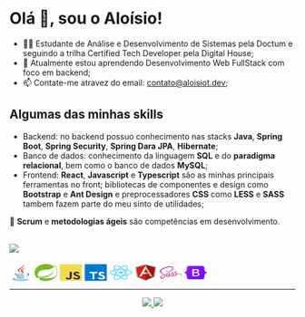 # Olá 👋, sou o Aloísio! 

- 🧑‍🎓 Estudante de Análise e Desenvolvimento de Sistemas pela Doctum e seguindo a trilha Certified Tech Developer pela Digital House;
- 🌱 Atualmente estou aprendendo Desenvolvimento Web FullStack com foco em backend;
- 📫 Contate-me atravez do email: contato@aloisiot.dev;

## Algumas das minhas skills
- Backend: no backend possuo conhecimento nas stacks **Java**, **Spring Boot**, **Spring Security**, **Spring Dara JPA**, **Hibernate**;
- Banco de dados: conhecimento da linguagem **SQL** e do **paradigma relacional**, bem como o banco de dados **MySQL**;
- Frontend: **React**, **Javascript** e **Typescript** são as minhas principais ferramentas no front; bibliotecas de componentes e design como **Bootstrap** e **Ant Design** e preprocessadores **CSS** como **LESS** e **SASS** tambem fazem parte do meu sinto de utilidades;

🌱 **Scrum** e **metodologias ágeis** são competências em desenvolvimento.

<br>
<img src="https://estruyf-github.azurewebsites.net/api/VisitorHit?user=aloisiot&repo=aloisiot&countColorcountColor&style=flat">

<div style="display: inline_block"><br>
  <img align="center" alt="Java" height="30" width="40" src="https://github.com/devicons/devicon/blob/master/icons/java/java-original.svg" />
  <img align="center" alt="Spring" height="30" width="40" src="https://github.com/devicons/devicon/blob/master/icons/spring/spring-original.svg">
  <img align="center" alt="Js" height="30" width="40" src="https://github.com/devicons/devicon/blob/master/icons/javascript/javascript-original.svg">
  <img align="center" alt="Js" height="30" width="40" src="https://github.com/devicons/devicon/blob/master/icons/typescript/typescript-original.svg">
  <img align="center" alt="React" height="30" width="40" src="https://github.com/devicons/devicon/blob/master/icons/react/react-original.svg">
  <img align="center" alt="Angular" height="30" width="40" src="https://github.com/devicons/devicon/blob/master/icons/angularjs/angularjs-original.svg">
  <img align="center" alt="Sass" height="30" width="40" src="https://github.com/devicons/devicon/blob/master/icons/sass/sass-original.svg" />
  <img align="center" alt="Bootstrap" height="30" width="40" src="https://github.com/devicons/devicon/blob/master/icons/bootstrap/bootstrap-original.svg" />
</div>

---

<div align="center">
  <a href="https://github.com/aloisiot">
  <img height="180em" src="https://github-readme-stats.vercel.app/api?username=aloisiot&show_icons=true&theme=default&include_all_commits=true&count_private=true"/>
  <img height="180em" src="https://github-readme-stats.vercel.app/api/top-langs/?username=aloisiot&layout=compact&langs_count=7&theme=default"/>
</div>
